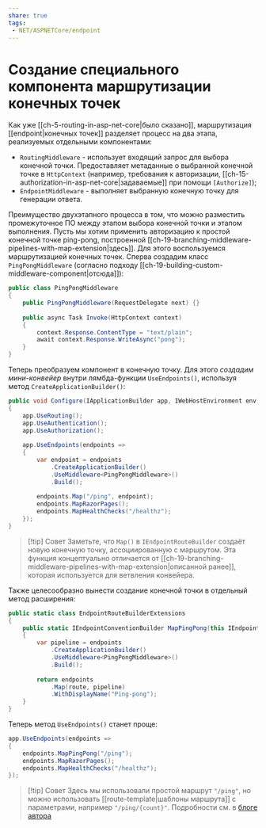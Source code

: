 ```yaml
---
share: true
tags:
 - NET/ASPNETCore/endpoint
---
```

# Создание специального компонента маршрутизации конечных точек
Как уже [[ch-5-routing-in-asp-net-core|было сказано]], маршрутизация [[endpoint|конечных точек]] разделяет процесс на два этапа, реализуемых отдельными компонентами:
- `RoutingMiddleware` - использует входящий запрос для выбора конечной точки. Предоставляет метаданные о выбранной конечной точке в `HttpContext` (например, требования к авторизации, [[ch-15-authorization-in-asp-net-core|задаваемые]] при помощи `[Authorize]`);
- `EndpointMiddleware` - выполняет выбранную конечную точку для генерации ответа.

Преимущество двухэтапного процесса в том, что можно разместить промежуточное ПО между этапом выбора конечной точки и этапом выполнения.
Пусть мы хотим применить авторизацию к простой конечной точке ping-pong, построенной [[ch-19-branching-middleware-pipelines-with-map-extension|здесь]]. Для этого воспользуемся маршрутизацией конечных точек.
Сперва создадим класс `PingPongMiddleware` (согласно подходу [[ch-19-building-custom-middleware-component|отсюда]]):
```csharp
public class PingPongMiddleware
{
	public PingPongMiddleware(RequestDelegate next) {}
	
	public async Task Invoke(HttpContext context)
	{
		context.Response.ContentType = "text/plain";
		await context.Response.WriteAsync("pong");
	}
}
```
Теперь преобразуем компонент в конечную точку. Для этого *создадим мини-конвейер* внутри лямбда-функции `UseEndpoints()`, используя метод `CreateApplicationBuilder()`:
```csharp
public void Configure(IApplicationBuilder app, IWebHostEnvironment env)
{
	app.UseRouting();
	app.UseAuthentication();
	app.UseAuthorization();
	
	app.UseEndpoints(endpoints =>
	{
		var endpoint = endpoints
			.CreateApplicationBuilder()
			.UseMiddleware<PingPongMiddleware>()
			.Build();
		
		endpoints.Map("/ping", endpoint);
		endpoints.MapRazorPages();
		endpoints.MapHealthChecks("/healthz");
	});
}
```
> [!tip] Совет
> Заметьте, что `Map()` в `IEndpointRouteBuilder` создаёт новую конечную точку, ассоциированную с маршрутом. Эта функция концептуально отличается от [[ch-19-branching-middleware-pipelines-with-map-extension|описанной ранее]], которая используется для ветвления конвейера.

Также целесообразно вынести создание конечной точки в отдельный метод расширения:
```csharp
public static class EndpointRouteBuilderExtensions
{
	public static IEndpointConventionBuilder MapPingPong(this IEndpointRouteBuilder endpoints, string route)
	{
		var pipeline = endpoints
			.CreateApplicationBuilder()
			.UseMiddleware<PingPongMiddleware>()
			.Build();
		
		return endpoints
			.Map(route, pipeline)
			.WithDisplayName("Ping-pong");
	}
}
```
Теперь метод `UseEndpoints()` станет проще:
```csharp
app.UseEndpoints(endpoints => 
{
	endpoints.MapPingPong("/ping");
	endpoints.MapRazorPages();
	endpoints.MapHealthChecks("/healthz");
});
```
> [!tip] Совет
> Здесь мы использовали простой маршрут `"/ping"`, но можно использовать [[route-template|шаблоны маршрута]] с параметрами, например `"/ping/{count}"`. Подробности см. в [блоге автора](https://andrewlock.net/accessing-route-values-in-endpoint-middleware-in-aspnetcore-3/)
